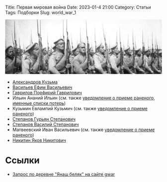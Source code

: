 Title: Первая мировая война
Date: 2023-01-4 21:00
Category: Статьи
Tags: Подборки
Slug: world_war_1

![ww1.jpg](images/ww1.jpg)

- [Александров Кузьма]({filename}persons/I0250.md)
- [Васильев Ефим Васильевич]({filename}persons/I0254.md)
- [Гаврилов Порфирий Гаврилович]({filename}persons/I0253.md)
- Ильин Ананий Ильин (cм. также [уведомление о приеме раненого](https://gwar.mil.ru/heroes/chelovek_gospital1734402/?backurl=%2Fheroes%2F%3Fgroups%3Dawd%3Aptr%3Afrc%3Acmd%3Aprs%26types%3Dawd_nagrady%3Aawd_kart%3Apotery_doneseniya_o_poteryah%3Apotery_gospitali%3Apotery_spiski_zahoroneniy%3Apotery_voennoplen%3Afrc_list%3Acmd_commander%3Aprs_person%26page%3D1%26birth_place_volost%3D%D0%9F%D0%BE%D0%BC%D1%8C%D1%8F%D0%BB%D1%8C%D1%81%D0%BA%D0%B0%D1%8F%26birth_place_uezd%3D%D0%A7%D0%B5%D0%B1%D0%BE%D0%BA%D1%81%D0%B0%D1%80%D1%81%D0%BA%D0%B8%D0%B9%26birth_place_gubernia%3D%D0%9A%D0%B0%D0%B7%D0%B0%D0%BD%D1%81%D0%BA%D0%B0%D1%8F), [именные списки потерь](https://gwar.mil.ru/heroes/chelovek_donesenie10213870/?backurl=%2Fheroes%2F%3Fgroups%3Dawd%3Aptr%3Afrc%3Acmd%3Aprs%26types%3Dawd_nagrady%3Aawd_kart%3Apotery_doneseniya_o_poteryah%3Apotery_gospitali%3Apotery_spiski_zahoroneniy%3Apotery_voennoplen%3Afrc_list%3Acmd_commander%3Aprs_person%26page%3D5%26birth_place_volost%3D%D0%9F%D0%BE%D0%BC%D1%8C%D1%8F%D0%BB%D1%8C%D1%81%D0%BA%D0%B0%D1%8F%26birth_place_uezd%3D%D0%A7%D0%B5%D0%B1%D0%BE%D0%BA%D1%81%D0%B0%D1%80%D1%81%D0%BA%D0%B8%D0%B9%26birth_place_gubernia%3D%D0%9A%D0%B0%D0%B7%D0%B0%D0%BD%D1%81%D0%BA%D0%B0%D1%8F))
- Кузьмин Евлампий Кузьмич (см. также [уведомление о приеме раненого](https://gwar.mil.ru/heroes/chelovek_gospital22196183/?backurl=%2Fheroes%2F%3Fgroups%3Dawd%3Aptr%3Afrc%3Acmd%3Aprs%26types%3Dawd_nagrady%3Aawd_kart%3Apotery_doneseniya_o_poteryah%3Apotery_gospitali%3Apotery_spiski_zahoroneniy%3Apotery_voennoplen%3Afrc_list%3Acmd_commander%3Aprs_person%26page%3D9%26birth_place_volost%3D%D0%9F%D0%BE%D0%BC%D1%8C%D1%8F%D0%BB%D1%8C%D1%81%D0%BA%D0%B0%D1%8F%26birth_place_uezd%3D%D0%A7%D0%B5%D0%B1%D0%BE%D0%BA%D1%81%D0%B0%D1%80%D1%81%D0%BA%D0%B8%D0%B9%26birth_place_gubernia%3D%D0%9A%D0%B0%D0%B7%D0%B0%D0%BD%D1%81%D0%BA%D0%B0%D1%8F))
- [Степанов Гурьян Степанович]({filename}persons/I0273.md)
- [Степанов Василий Степанович]({filename}persons/I0252.md)
- Матвеевский Иван Васильевич (см. также [уведомление о приеме раненого](https://gwar.mil.ru/heroes/chelovek_gospital22757747/?backurl=%2Fheroes%2F%3Fgroups%3Dawd%3Aptr%3Afrc%3Acmd%3Aprs%26types%3Dawd_nagrady%3Aawd_kart%3Apotery_doneseniya_o_poteryah%3Apotery_gospitali%3Apotery_spiski_zahoroneniy%3Apotery_voennoplen%3Afrc_list%3Acmd_commander%3Aprs_person%26page%3D11%26birth_place_volost%3D%D0%9F%D0%BE%D0%BC%D1%8C%D1%8F%D0%BB%D1%8C%D1%81%D0%BA%D0%B0%D1%8F%26birth_place_uezd%3D%D0%A7%D0%B5%D0%B1%D0%BE%D0%BA%D1%81%D0%B0%D1%80%D1%81%D0%BA%D0%B8%D0%B9%26birth_place_gubernia%3D%D0%9A%D0%B0%D0%B7%D0%B0%D0%BD%D1%81%D0%BA%D0%B0%D1%8F))
- [Никитин Яков Никитович]({filename}persons/I0012.md)

# Ссылки

- [Запрос по деревне "Янаш беляк" на сайте gwar](https://gwar.mil.ru/heroes/?birth_place=%D0%AF%D0%BD%D0%B0%D1%88%20%D0%B1%D0%B5%D0%BB%D1%8F%D0%BA&groups=awd:ptr:frc:cmd:prs&types=awd_nagrady:awd_kart:potery_doneseniya_o_poteryah:potery_gospitali:potery_spiski_zahoroneniy:potery_voennoplen:frc_list:cmd_commander:prs_person&page=1)
